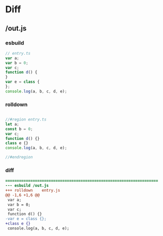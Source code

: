# Diff
## /out.js
### esbuild
```js
// entry.ts
var a;
var b = 0;
var c;
function d() {
}
var e = class {
};
console.log(a, b, c, d, e);
```
### rolldown
```js

//#region entry.ts
let a;
const b = 0;
var c;
function d() {}
class e {}
console.log(a, b, c, d, e);

//#endregion

```
### diff
```diff
===================================================================
--- esbuild	/out.js
+++ rolldown	entry.js
@@ -1,6 +1,6 @@
 var a;
 var b = 0;
 var c;
 function d() {}
-var e = class {};
+class e {}
 console.log(a, b, c, d, e);

```